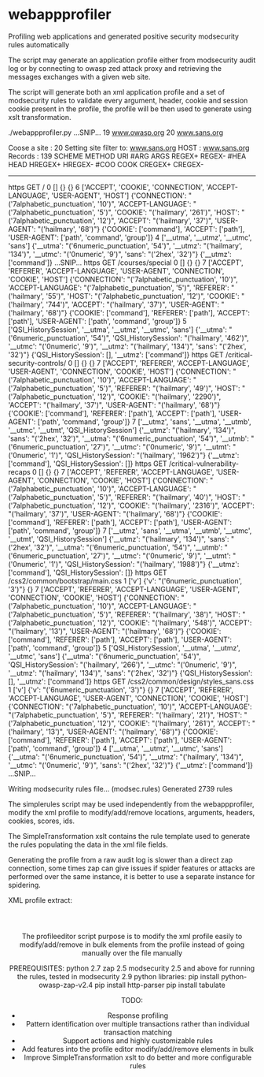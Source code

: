 # webappprofiler
Profiling web applications and generated positive security modsecurity rules automatically

The script may generate an application profile either from modsecurity audit log or by connecting to owasp zed attack
proxy and retrieving the messages exchanges with a given web site.

The script will generate both an xml application profile and a set of modsecurity rules to validate every argument,
header, cookie and session cookie present in the profile, the profile will be then used to generate using xslt
transformation.

 ./webappprofiler.py
 ...SNIP...
 19 www.owasp.org
 20 www.sans.org

 Coose a site : 20
 Setting site filter to: www.sans.org
 HOST : www.sans.org
 Records : 139
 SCHEME    METHOD    URI                                                             #ARG  ARGS    REGEX+                                  REGEX-      #HEA  HEAD                                                                                                                                       HREGEX+                                                                                                                                                                                                                                                                                                                                                                                                                           HREGEX-                                                                                                                                   #COO  COOK                                                                              CREGEX+                                                                                                                                                                                                                                                          CREGEX-
 --------  --------  ------------------------------------------------------------  ------  ------  --------------------------------------  --------  ------  -----------------------------------------------------------------------------------------------------------------------------------------  --------------------------------------------------------------------------------------------------------------------------------------------------------------------------------------------------------------------------------------------------------------------------------------------------------------------------------------------------------------------------------------------------------------------------------  --------------------------------------------------------------------------------------------------------------------------------------  ------  --------------------------------------------------------------------------------  ---------------------------------------------------------------------------------------------------------------------------------------------------------------------------------------------------------------------------------------------------------------  -------------------------------------------------
 https     GET       /                                                                  0  []      {}                                      {}             6  ['ACCEPT', 'COOKIE', 'CONNECTION', 'ACCEPT-LANGUAGE', 'USER-AGENT', 'HOST']                                                                {'CONNECTION': "('7alphabetic_punctuation', '10')", 'ACCEPT-LANGUAGE': "('7alphabetic_punctuation', '5')", 'COOKIE': "('hailmary', '261')", 'HOST': "('7alphabetic_punctuation', '12')", 'ACCEPT': "('hailmary', '37')", 'USER-AGENT': "('hailmary', '68')"}                                                                                                                                                                      {'COOKIE': ['command'], 'ACCEPT': ['path'], 'USER-AGENT': ['path', 'command', 'group']}                                                      4  ['__utma', '__utmz', '__utmc', 'sans']                                            {'__utma': "('6numeric_punctuation', '54')", '__utmz': "('hailmary', '134')", '__utmc': "('0numeric', '9')", 'sans': "('2hex', '32')"}                                                                                                                           {'__utmz': ['command']}
 ...SNIP...
 https     GET       /courses/special                                                   0  []      {}                                      {}             7  ['ACCEPT', 'REFERER', 'ACCEPT-LANGUAGE', 'USER-AGENT', 'CONNECTION', 'COOKIE', 'HOST']                                                     {'CONNECTION': "('7alphabetic_punctuation', '10')", 'ACCEPT-LANGUAGE': "('7alphabetic_punctuation', '5')", 'REFERER': "('hailmary', '55')", 'HOST': "('7alphabetic_punctuation', '12')", 'COOKIE': "('hailmary', '744')", 'ACCEPT': "('hailmary', '37')", 'USER-AGENT': "('hailmary', '68')"}                                                                                                                                     {'COOKIE': ['command'], 'REFERER': ['path'], 'ACCEPT': ['path'], 'USER-AGENT': ['path', 'command', 'group']}                                 5  ['QSI_HistorySession', '__utma', '__utmz', '__utmc', 'sans']                      {'__utma': "('6numeric_punctuation', '54')", 'QSI_HistorySession': "('hailmary', '462')", '__utmc': "('0numeric', '9')", '__utmz': "('hailmary', '134')", 'sans': "('2hex', '32')"}                                                                              {'QSI_HistorySession': [], '__utmz': ['command']}
 https     GET       /critical-security-controls/                                       0  []      {}                                      {}             7  ['ACCEPT', 'REFERER', 'ACCEPT-LANGUAGE', 'USER-AGENT', 'CONNECTION', 'COOKIE', 'HOST']                                                     {'CONNECTION': "('7alphabetic_punctuation', '10')", 'ACCEPT-LANGUAGE': "('7alphabetic_punctuation', '5')", 'REFERER': "('hailmary', '49')", 'HOST': "('7alphabetic_punctuation', '12')", 'COOKIE': "('hailmary', '2290')", 'ACCEPT': "('hailmary', '37')", 'USER-AGENT': "('hailmary', '68')"}                                                                                                                                    {'COOKIE': ['command'], 'REFERER': ['path'], 'ACCEPT': ['path'], 'USER-AGENT': ['path', 'command', 'group']}                                 7  ['__utmz', 'sans', '__utma', '__utmb', '__utmc', '__utmt', 'QSI_HistorySession']  {'__utmz': "('hailmary', '134')", 'sans': "('2hex', '32')", '__utma': "('6numeric_punctuation', '54')", '__utmb': "('6numeric_punctuation', '27')", '__utmc': "('0numeric', '9')", '__utmt': "('0numeric', '1')", 'QSI_HistorySession': "('hailmary', '1962')"}  {'__utmz': ['command'], 'QSI_HistorySession': []}
 https     GET       /critical-vulnerability-recaps                                     0  []      {}                                      {}             7  ['ACCEPT', 'REFERER', 'ACCEPT-LANGUAGE', 'USER-AGENT', 'CONNECTION', 'COOKIE', 'HOST']                                                     {'CONNECTION': "('7alphabetic_punctuation', '10')", 'ACCEPT-LANGUAGE': "('7alphabetic_punctuation', '5')", 'REFERER': "('hailmary', '40')", 'HOST': "('7alphabetic_punctuation', '12')", 'COOKIE': "('hailmary', '2316')", 'ACCEPT': "('hailmary', '37')", 'USER-AGENT': "('hailmary', '68')"}                                                                                                                                    {'COOKIE': ['command'], 'REFERER': ['path'], 'ACCEPT': ['path'], 'USER-AGENT': ['path', 'command', 'group']}                                 7  ['__utmz', 'sans', '__utma', '__utmb', '__utmc', '__utmt', 'QSI_HistorySession']  {'__utmz': "('hailmary', '134')", 'sans': "('2hex', '32')", '__utma': "('6numeric_punctuation', '54')", '__utmb': "('6numeric_punctuation', '27')", '__utmc': "('0numeric', '9')", '__utmt': "('0numeric', '1')", 'QSI_HistorySession': "('hailmary', '1988')"}  {'__utmz': ['command'], 'QSI_HistorySession': []}
 https     GET       /css2/common/bootstrap/main.css                                    1  ['v']   {'v': "('6numeric_punctuation', '3')"}  {}             7  ['ACCEPT', 'REFERER', 'ACCEPT-LANGUAGE', 'USER-AGENT', 'CONNECTION', 'COOKIE', 'HOST']                                                     {'CONNECTION': "('7alphabetic_punctuation', '10')", 'ACCEPT-LANGUAGE': "('7alphabetic_punctuation', '5')", 'REFERER': "('hailmary', '38')", 'HOST': "('7alphabetic_punctuation', '12')", 'COOKIE': "('hailmary', '548')", 'ACCEPT': "('hailmary', '13')", 'USER-AGENT': "('hailmary', '68')"}                                                                                                                                     {'COOKIE': ['command'], 'REFERER': ['path'], 'ACCEPT': ['path'], 'USER-AGENT': ['path', 'command', 'group']}                                 5  ['QSI_HistorySession', '__utma', '__utmz', '__utmc', 'sans']                      {'__utma': "('6numeric_punctuation', '54')", 'QSI_HistorySession': "('hailmary', '266')", '__utmc': "('0numeric', '9')", '__utmz': "('hailmary', '134')", 'sans': "('2hex', '32')"}                                                                              {'QSI_HistorySession': [], '__utmz': ['command']}
 https     GET       /css2/common/design/styles_sans.css                                1  ['v']   {'v': "('6numeric_punctuation', '3')"}  {}             7  ['ACCEPT', 'REFERER', 'ACCEPT-LANGUAGE', 'USER-AGENT', 'CONNECTION', 'COOKIE', 'HOST']                                                     {'CONNECTION': "('7alphabetic_punctuation', '10')", 'ACCEPT-LANGUAGE': "('7alphabetic_punctuation', '5')", 'REFERER': "('hailmary', '21')", 'HOST': "('7alphabetic_punctuation', '12')", 'COOKIE': "('hailmary', '261')", 'ACCEPT': "('hailmary', '13')", 'USER-AGENT': "('hailmary', '68')"}                                                                                                                                     {'COOKIE': ['command'], 'REFERER': ['path'], 'ACCEPT': ['path'], 'USER-AGENT': ['path', 'command', 'group']}                                 4  ['__utma', '__utmz', '__utmc', 'sans']                                            {'__utma': "('6numeric_punctuation', '54')", '__utmz': "('hailmary', '134')", '__utmc': "('0numeric', '9')", 'sans': "('2hex', '32')"}                                                                                                                           {'__utmz': ['command']}
...SNIP...

 Writing modsecurity rules file... (modsec.rules)
 Generated 2739 rules

The simplerules script may be used independently from the webappprofiler, modify the xml profile to modify/add/remove
locations, arguments, headers, cookies, scores, ids.

The SimpleTransformation xslt contains the rule template used to generate the rules populating the data in the xml file
fields.

 Generating the profile from a raw audit log is slower than a direct zap connection, some times zap can give issues
 if spider features or attacks are performed over the same instance, it is better to use a separate instance for
 spidering.

 XML profile extract:
 <?xml version="1.0" ?>
<?xml-stylesheet type="text/xsl" version="2.0" href="SimpleTransformation.xslt" ?>
<Profile>
	<Context>
		<Resource name="/">
			<Scheme value="https"/>
			<Method value="GET">
				<Header id="9990000" name="ACCEPT-LANGUAGE" regexp="^[,\.'\-_a-zA-Z]{5}$" required="False"/>
				<Header id="9990001" name="CONNECTION" regexp="^[,\.'\-_a-zA-Z]{10}$" required="False"/>
				<Header id="9990002" name="HOST" regexp="^[,\.'\-_a-zA-Z]{13}$" required="True">
					<Header name="HOST" value="www.owasp.org"/>
				</Header>
				<Cookie id="9990003" name="wikiToken" regexp="^[a-fA-F0-9]{32}$" required="False"/>
				<Cookie id="9990004" name="wikiUserID" regexp="^[\d]{5}$" required="False"/>
				<Cookie id="9990005" name="wikiUserName" regexp="^[a-zA-Z]{7}$" required="False"/>
			</Method>
		</Resource>

The profileeditor script purpose is to modify the xml profile easily to modify/add/remove in bulk elements from the
profile instead of going manually over the file manually

PREREQUISITES:
python 2.7
zap 2.5
modsecurity 2.5 and above for running the rules, tested in modsecurity 2.9
python libraries:
    pip install python-owasp-zap-v2.4
    pip install http-parser
    pip install tabulate

TODO:
- Response profiling
- Pattern identification over multiple transactions rather than individual transaction matching
- Support actions and highly customizable rules
- Add features into the profile editor modify/add/remove elements in bulk
- Improve SimpleTransformation xslt to do better and more configurable rules